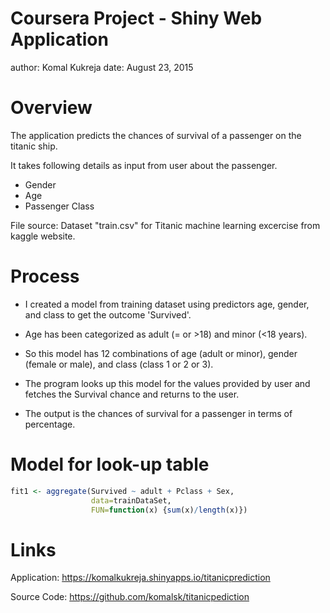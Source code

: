 Coursera Project - Shiny Web Application 
========================================================
author: Komal Kukreja
date: August 23, 2015


Overview
========================================================

The application predicts the chances of survival of a passenger on the titanic ship.

It takes following details as input from user about the passenger.

- Gender
- Age
- Passenger Class

File source: Dataset "train.csv" for Titanic machine learning excercise from kaggle website.

Process
========================================================

- I created a model from training dataset using predictors age, gender, and class to get the outcome 'Survived'.

- Age has been categorized as adult (= or >18) and minor (<18 years).

- So this model has 12 combinations of age (adult or minor), gender (female or male), and class (class 1 or 2 or 3).

- The program looks up this model for the values provided by user and fetches the Survival chance and returns to the user.

- The output is the chances of survival for a passenger in terms of percentage.

Model for look-up table
========================================================

```r
fit1 <- aggregate(Survived ~ adult + Pclass + Sex, 
                  data=trainDataSet, 
                  FUN=function(x) {sum(x)/length(x)})
```


Links
========================================================

Application: https://komalkukreja.shinyapps.io/titanicprediction


Source Code: https://github.com/komalsk/titanicpediction




